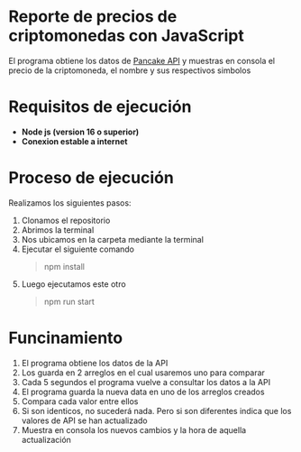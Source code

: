 # Reporte de precios de criptomonedas con JavaScript
El programa obtiene los datos de [Pancake API](https://api.pancakeswap.info/api/v2/pairs) y muestras en consola el precio de la criptomoneda, el nombre y sus respectivos simbolos

# Requisitos de ejecución
- **Node js (version 16 o superior)**
- **Conexion estable a internet**

# Proceso de ejecución
Realizamos los siguientes pasos:
1. Clonamos el repositorio
2. Abrimos la terminal
3. Nos ubicamos en la carpeta mediante la terminal
4. Ejecutar el siguiente comando
	> npm install  
5. Luego ejecutamos este otro
	> npm run start
# Funcinamiento
1. El programa obtiene los datos de la API
2. Los guarda en 2 arreglos en el cual usaremos uno para comparar
3. Cada 5 segundos el programa vuelve a consultar los datos a la API
4. El programa guarda la nueva data en uno de los arreglos creados
5. Compara cada valor entre ellos
6. Si son identicos, no sucederá nada. Pero si son diferentes indica que los valores de API se han actualizado
7. Muestra en consola los nuevos cambios y la hora de aquella actualización